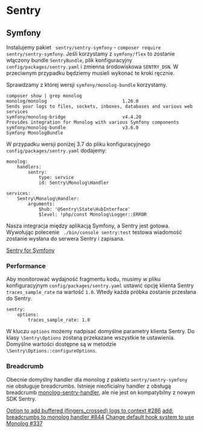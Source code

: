 # Sentry

## Symfony

Instalujemy pakiet ` sentry/sentry-symfony` - `composer require sentry/sentry-symfony`.
Jeśli korzystamy z `symfony/flex` to zostanie włączony bundle `SentryBundle`, plik konfiguracyjny `config/packages/sentry.yaml` i zmienna środowiskowa `SENTRY_DSN`.
W przeciwnym przypadku będziemy musieli wykonać te kroki ręcznie.

Sprawdzamy z której wersji `symfony/monolog-bundle` korzystamy.

```
composer show | grep monolog
monolog/monolog                            1.26.0                             Sends your logs to files, sockets, inboxes, databases and various web services
symfony/monolog-bridge                     v4.4.20                            Provides integration for Monolog with various Symfony components
symfony/monolog-bundle                     v3.6.0                             Symfony MonologBundle
```

W przypadku wersji poniżej 3.7 do pliku konfiguracyjnego `config/packages/sentry.yaml` dodajemy:

```
monolog:
    handlers:
        sentry:
            type: service
            id: Sentry\Monolog\Handler

services:
    Sentry\Monolog\Handler:
        arguments:
            $hub: '@Sentry\State\HubInterface'
            $level: !php/const Monolog\Logger::ERROR
```

Nasza integracja między aplikacją Symfony, a Sentry jest gotowa. Wywołując polecenie ` ./bin/console sentry:test` testowa wiadomość zostanie wysłana do serwera Sentry i zapisana.

[Sentry for Symfony](https://docs.sentry.io/platforms/php/guides/symfony/)

### Performance

Aby monitorować wydajność fragmentu kodu, musimy w pliku konfiguracyjnym `config/packages/sentry.yaml` ustawić opcję 
klienta Sentry `traces_sample_rate` na wartość `1.0`. Wtedy każda próbka zostanie przesłana do Sentry.

```
sentry:
    options:
        traces_sample_rate: 1.0
```

W kluczu `options` możemy nadpisać domyślne parametry klienta Sentry. Do klasy `\Sentry\Options` zostaną przekazane wszystkie te ustawienia. Domyślne wartości dostępne są w metodzie `\Sentry\Options::configureOptions`.

### Breadcrumb

Obecnie domyślny handler dla monolog z pakietu `sentry/sentry-symfony` nie obsługuje breadcrumbs.
Istnieje nieoficialny handler z obsługą breadcrumb [monolog-sentry-handler](https://github.com/B-Galati/monolog-sentry-handler), ale nie jest on kompatybilny z nowym SDK Sentry.

[Option to add buffered (fingers_crossed) logs to context #286](https://github.com/getsentry/sentry-symfony/issues/286)
[add: breadcrumbs to monolog handler #844](https://github.com/getsentry/sentry-php/pull/844)
[Change default hook system to use Monolog #337](https://github.com/getsentry/sentry-symfony/issues/337)
